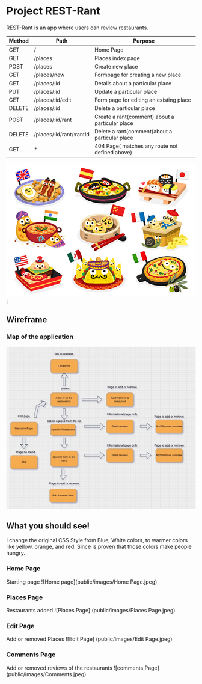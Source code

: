 # Project REST-Rant

REST-Rant is an app where users can review restaurants.

|Method|Path|Purpose|
| --- | --- | --- | 
|GET|/|Home Page|
|GET|/places|Places index page|
|POST|/places|Create new place|
|GET|/places/new|Formpage for creating a new place|
|GET|/places/:id|Details about a particular place|
|PUT|/places/:id|Update a particular place|
|GET|/places/:id/edit|Form page for editing an existing place|
|DELETE|/places/:id|Delete a particular place|
|POST|/places/:id/rant|Create a rant(comment) about a particular place|
|DELETE|/places/:id/rant/:rantId|Delete a rant(comment)about a particular place|
|GET|*|404 Page( matches any route not defined above)|

![International food](https://github.com/BGZhao/RestRantTen/blob/main/public/images/matthew-scott-illustration-childrens-cook-food-travel-around-the-world-dishes.jpeg);

## Wireframe
### **Map of the application**

![Structure](https://github.com/BGZhao/project-REST-rant/blob/main/Wireframe.jpeg?raw=true)

## What you should see!
I change the original CSS Style from Blue, White colors, to warmer colors like yellow, orange, and red. Since is proven that those colors make people hungry.
### Home Page
Starting page
![Home page](public/images/Home Page.jpeg)

### Places Page
Restaurants added 
![Places Page] (public/images/Places Page.jpeg)

### Edit Page
Add or removed Places
![Edit Page] (public/images/Edit Page.jpeg)    

### Comments Page
Add or removed reviews of the restaurants
![comments Page] (public/images/Comments.jpeg)
